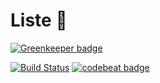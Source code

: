 # Liste :memo:

[![Greenkeeper badge](https://badges.greenkeeper.io/Charlotteis/liste.svg)](https://greenkeeper.io/)

[![Build Status](https://travis-ci.org/Charlotteis/liste.svg?branch=master)](https://travis-ci.org/Charlotteis/liste) [![codebeat badge](https://codebeat.co/badges/eea3e49c-15e8-42a1-8011-e212c909a52d)](https://codebeat.co/projects/github-com-charlotteis-liste-master) 

